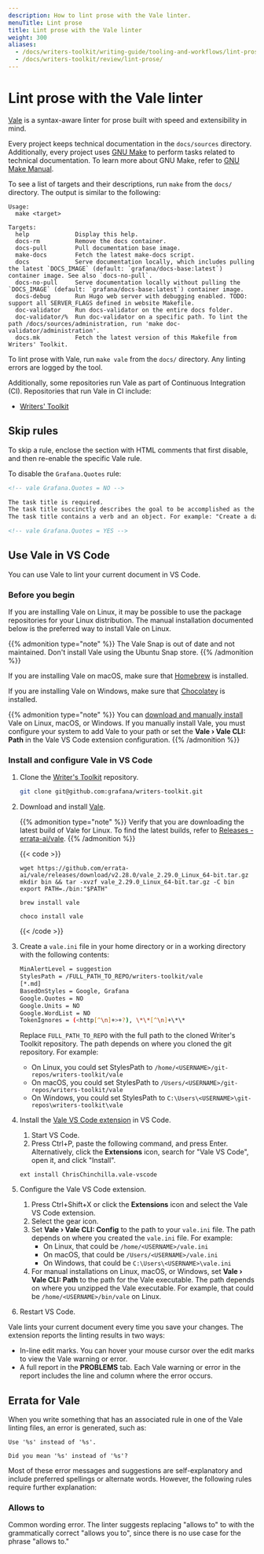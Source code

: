 ```yaml
---
description: How to lint prose with the Vale linter.
menuTitle: Lint prose
title: Lint prose with the Vale linter
weight: 300
aliases:
  - /docs/writers-toolkit/writing-guide/tooling-and-workflows/lint-prose/
  - /docs/writers-toolkit/review/lint-prose/
---
```


# Lint prose with the Vale linter

[Vale](https://github.com/errata-ai/vale) is a syntax-aware linter for prose built with speed and extensibility in mind.

Every project keeps technical documentation in the `docs/sources` directory.
Additionally, every project uses [GNU Make](https://www.gnu.org/software/make/) to perform tasks related to technical documentation.
To learn more about GNU Make, refer to [GNU Make Manual](https://www.gnu.org/software/make/manual/).

To see a list of targets and their descriptions, run `make` from the `docs/` directory.
The output is similar to the following:

```console
Usage:
  make <target>

Targets:
  help             Display this help.
  docs-rm          Remove the docs container.
  docs-pull        Pull documentation base image.
  make-docs        Fetch the latest make-docs script.
  docs             Serve documentation locally, which includes pulling the latest `DOCS_IMAGE` (default: `grafana/docs-base:latest`) container image. See also `docs-no-pull`.
  docs-no-pull     Serve documentation locally without pulling the `DOCS_IMAGE` (default: `grafana/docs-base:latest`) container image.
  docs-debug       Run Hugo web server with debugging enabled. TODO: support all SERVER_FLAGS defined in website Makefile.
  doc-validator    Run docs-validator on the entire docs folder.
  doc-validator/%  Run doc-validator on a specific path. To lint the path /docs/sources/administration, run 'make doc-validator/administration'.
  docs.mk          Fetch the latest version of this Makefile from Writers' Toolkit.
```

To lint prose with Vale, run `make vale` from the `docs/` directory.
Any linting errors are logged by the tool.

Additionally, some repositories run Vale as part of Continuous Integration (CI).
Repositories that run Vale in CI include:

- [Writers' Toolkit](https://github.com/grafana/writers-toolkit)

## Skip rules

To skip a rule, enclose the section with HTML comments that first disable, and then re-enable the specific Vale rule.

To disable the `Grafana.Quotes` rule:

```markdown
<!-- vale Grafana.Quotes = NO -->

The task title is required.
The task title succinctly describes the goal to be accomplished as the result of following the instruction.
The task title contains a verb and an object. For example: "Create a dashboard".

<!-- vale Grafana.Quotes = YES -->
```

## Use Vale in VS Code

You can use Vale to lint your current document in VS Code.

### Before you begin

If you are installing Vale on Linux, it may be possible to use the package repositories for your Linux distribution. The manual installation documented below is the preferred way to install Vale on Linux.

{{% admonition type="note" %}}
The Vale Snap is out of date and not maintained. Don't install Vale using the Ubuntu Snap store.
{{% /admonition %}}

If you are installing Vale on macOS, make sure that [Homebrew](https://brew.sh/) is installed.

If you are installing Vale on Windows, make sure that [Chocolatey](https://chocolatey.org/install) is installed.

{{% admonition type="note" %}}
You can [download and manually install](https://vale.sh/docs/vale-cli/installation/#github-releases) Vale on Linux, macOS, or Windows. If you manually install Vale, you must configure your system to add Vale to your path or set the **Vale › Vale CLI: Path** in the Vale VS Code extension configuration.
{{% /admonition %}}

### Install and configure Vale in VS Code

1. Clone the [Writer's Toolkit](https://github.com/grafana/writers-toolkit/) repository.

   ```bash
   git clone git@github.com:grafana/writers-toolkit.git
   ```

1. Download and install [Vale](https://vale.sh/docs/vale-cli/installation/).

   {{% admonition type="note" %}}
   Verify that you are downloading the latest build of Vale for Linux.
   To find the latest builds, refer to [Releases - errata-ai/vale](https://github.com/errata-ai/vale/releases).
   {{% /admonition %}}

   {{< code >}}

   ```linux-cli
   wget https://github.com/errata-ai/vale/releases/download/v2.28.0/vale_2.29.0_Linux_64-bit.tar.gz
   mkdir bin && tar -xvzf vale_2.29.0_Linux_64-bit.tar.gz -C bin
   export PATH=./bin:"$PATH"
   ```

   ```macos
   brew install vale
   ```

   ```windows
   choco install vale
   ```

   {{< /code >}}

1. Create a `vale.ini` file in your home directory or in a working directory with the following contents:

   ```bash
   MinAlertLevel = suggestion
   StylesPath = /FULL_PATH_TO_REPO/writers-toolkit/vale
   [*.md]
   BasedOnStyles = Google, Grafana
   Google.Quotes = NO
   Google.Units = NO
   Google.WordList = NO
   TokenIgnores = (<http[^\n]+>+?), \*\*[^\n]+\*\*
   ```

   Replace `FULL_PATH_TO_REPO` with the full path to the cloned Writer's Toolkit repository. The path depends on where you cloned the git repository. For example:

   - On Linux, you could set StylesPath to `/home/<USERNAME>/git-repos/writers-toolkit/vale`
   - On macOS, you could set StylesPath to `/Users/<USERNAME>/git-repos/writers-toolkit/vale`
   - On Windows, you could set StylesPath to `C:\Users\<USERNAME>\git-repos\writers-toolkit\vale`

1. Install the [Vale VS Code extension](https://marketplace.visualstudio.com/items?itemName=chrischinchilla.vale-vscode) in VS Code.

   1. Start VS Code.
   1. Press Ctrl+P, paste the following command, and press Enter. Alternatively, click the **Extensions** icon, search for "Vale VS Code", open it, and click "Install".

   ```
   ext install ChrisChinchilla.vale-vscode
   ```

1. Configure the Vale VS Code extension.

   1. Press Ctrl+Shift+X or click the **Extensions** icon and select the Vale VS Code extension.
   1. Select the gear icon.
   1. Set **Vale › Vale CLI: Config** to the path to your `vale.ini` file. The path depends on where you created the `vale.ini` file. For example:
      - On Linux, that could be `/home/<USERNAME>/vale.ini`
      - On macOS, that could be `/Users/<USERNAME>/vale.ini`
      - On Windows, that could be `C:\Users\<USERNAME>\vale.ini`
   1. For manual installations on Linux, macOS, or Windows, set **Vale › Vale CLI: Path** to the path for the Vale executable. The path depends on where you unzipped the Vale executable. For example, that could be `/home/<USERNAME>/bin/vale` on Linux.

1. Restart VS Code.

Vale lints your current document every time you save your changes. The extension reports the linting results in two ways:

- In-line edit marks. You can hover your mouse cursor over the edit marks to view the Vale warning or error.
- A full report in the **PROBLEMS** tab. Each Vale warning or error in the report includes the line and column where the error occurs.

## Errata for Vale

When you write something that has an associated rule in one of the Vale linting files, an error is generated, such as:

`Use '%s' instead of '%s'.`

`Did you mean '%s' instead of '%s'?`

Most of these error messages and suggestions are self-explanatory and include preferred spellings or alternate words. However, the following rules require further explanation:

### Allows to

Common wording error. The linter suggests replacing "allows to" to with the grammatically correct "allows you to", since there is no use case for the phrase "allows to."
